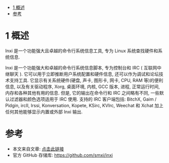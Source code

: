 
<!-- @import "[TOC]" {cmd="toc" depthFrom=1 depthTo=6 orderedList=false} -->

<!-- code_chunk_output -->

- [1 概述](#1-概述)
- [参考](#参考)

<!-- /code_chunk_output -->

# 1 概述

Inxi 是一个功能强大且卓越的命令行系统信息工具, 专为 Linux 系统查找硬件和系统信息.

Inxi 是一个功能强大和卓越的命令行系统信息脚本, 专为控制台和 IRC ( 互联网中继聊天 ). 它可以用于立即推断用户系统配置和硬件信息, 还可以作为调试和论坛技术支持工具.  它显示有关系统硬件(硬盘, 声卡, 图形卡, 网卡, CPU, RAM 等)的便利信息, 以及有关驱动程序, Xorg, 桌面环境, 内核, GCC 版本, 进程, 正常运行时间, 内存和各种其他有用的信息.  但是, 它的输出在命令行和 IRC 之间略有不同, 一些默认过滤器和颜色选项适用于 IRC 使用. 支持的 IRC 客户端包括: BitchX, Gaim / Pidgin, ircII, Irssi, Konversation, Kopete, KSirc, KVIrc, Weechat 和 Xchat 加上任何其他能够显示内置或外部 Inxi 输出.


# 参考

- 本文来自文章: [点击此链接](https://www.howtoing.com/inxi-command-to-find-linux-system-information/)
- 官方 GitHub 存储库: https://github.com/smxi/inxi